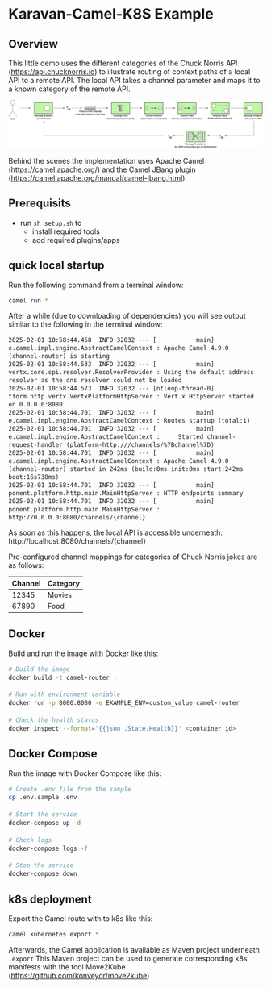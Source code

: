 # Karavan-Camel-K8S Example

## Overview

This little demo uses the different categories of the Chuck Norris API (https://api.chucknorris.io) to illustrate routing of context paths of a local API to a remote API. The local API takes a channel parameter and maps it to a known category of the remote API.

![routes](doc/img/eip-message-flow.drawio.png)

Behind the scenes the implementation uses Apache Camel (https://camel.apache.org/) and the Camel JBang plugin (https://camel.apache.org/manual/camel-jbang.html). 

## Prerequisits

- run `sh setup.sh` to
  - install required tools 
  - add required plugins/apps

## quick local startup

Run the following command from a terminal window:

```bash
camel run *
```

After a while (due to downloading of dependencies) you will see output similar to the following in the terminal window:

```
2025-02-01 10:58:44.458  INFO 32032 --- [           main] e.camel.impl.engine.AbstractCamelContext : Apache Camel 4.9.0 (channel-router) is starting
2025-02-01 10:58:44.533  INFO 32032 --- [           main] vertx.core.spi.resolver.ResolverProvider : Using the default address resolver as the dns resolver could not be loaded
2025-02-01 10:58:44.573  INFO 32032 --- [ntloop-thread-0] tform.http.vertx.VertxPlatformHttpServer : Vert.x HttpServer started on 0.0.0.0:8080
2025-02-01 10:58:44.701  INFO 32032 --- [           main] e.camel.impl.engine.AbstractCamelContext : Routes startup (total:1)
2025-02-01 10:58:44.701  INFO 32032 --- [           main] e.camel.impl.engine.AbstractCamelContext :     Started channel-request-handler (platform-http:///channels/%7Bchannel%7D)
2025-02-01 10:58:44.701  INFO 32032 --- [           main] e.camel.impl.engine.AbstractCamelContext : Apache Camel 4.9.0 (channel-router) started in 242ms (build:0ms init:0ms start:242ms boot:16s738ms)
2025-02-01 10:58:44.701  INFO 32032 --- [           main] ponent.platform.http.main.MainHttpServer : HTTP endpoints summary
2025-02-01 10:58:44.701  INFO 32032 --- [           main] ponent.platform.http.main.MainHttpServer :     http://0.0.0.0:8080/channels/{channel}       
```

As soon as this happens, the local API is accessible underneath: http://localhost:8080/channels/{channel}

Pre-configured channel mappings for categories of Chuck Norris jokes are as follows:

| Channel | Category |
| ------- | -------- |
| 12345   | Movies   |
| 67890   | Food     |

## Docker

Build and run the image with Docker like this:

```bash
# Build the image
docker build -t camel-router .

# Run with environment variable
docker run -p 8080:8080 -e EXAMPLE_ENV=custom_value camel-router

# Check the health status
docker inspect --format='{{json .State.Health}}' <container_id>
```

## Docker Compose

Run the image with Docker Compose like this:

```bash
# Create .env file from the sample
cp .env.sample .env

# Start the service
docker-compose up -d

# Check logs
docker-compose logs -f

# Stop the service
docker-compose down
```

## k8s deployment

Export the Camel route with to k8s like this:

```bash
camel kubernetes export *
```

Afterwards, the Camel application is available as Maven project underneath `.export`
This Maven project can be used to generate corresponding k8s manifests with the tool Move2Kube (https://github.com/konveyor/move2kube)